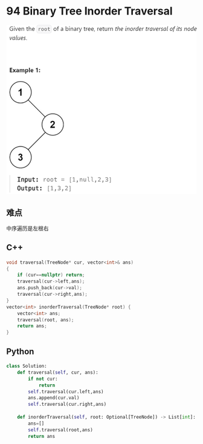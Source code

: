 # 94 Binary Tree Inorder Traversal
![alt text](image.png)

## 难点
中序遍历是左根右

## C++
``` C++
void traversal(TreeNode* cur, vector<int>& ans)
{
    if (cur==nullptr) return;
    traversal(cur->left,ans);
    ans.push_back(cur->val);
    traversal(cur->right,ans);
}
vector<int> inorderTraversal(TreeNode* root) {
    vector<int> ans;
    traversal(root, ans);
    return ans;
}
```

## Python
``` Python
class Solution:
    def traversal(self, cur, ans):
        if not cur:
            return
        self.traversal(cur.left,ans)
        ans.append(cur.val)
        self.traversal(cur.right,ans)

    def inorderTraversal(self, root: Optional[TreeNode]) -> List[int]:
        ans=[]
        self.traversal(root,ans)
        return ans
```